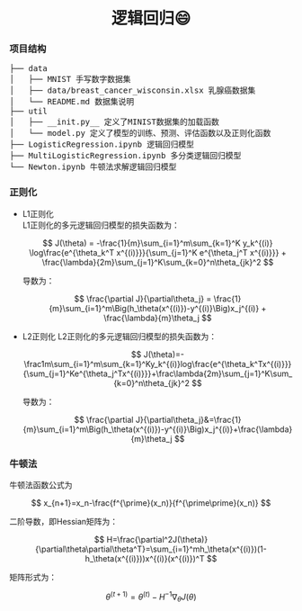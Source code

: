 <h1 align="center">逻辑回归😄</h1>

### 项目结构

<pre>
├── data
│   ├── MNIST 手写数字数据集
│   ├── data/breast_cancer_wisconsin.xlsx 乳腺癌数据集
│   └── README.md 数据集说明
├── util 
│   ├── __init.py__ 定义了MINIST数据集的加载函数
│   └── model.py 定义了模型的训练、预测、评估函数以及正则化函数
├── LogisticRegression.ipynb 逻辑回归模型
├── MultiLogisticRegression.ipynb 多分类逻辑回归模型
└── Newton.ipynb 牛顿法求解逻辑回归模型
</pre>

### 正则化

- L1正则化<br>
  L1正则化的多元逻辑回归模型的损失函数为：

  $$
  J(\theta) = -\frac{1}{m}\sum_{i=1}^m\sum_{k=1}^K y_k^{(i)} \log\frac{e^{\theta_k^T x^{(i)}}}{\sum_{j=1}^K e^{\theta_j^T x^{(i)}}} + \frac{\lambda}{2m}\sum_{j=1}^K\sum_{k=0}^n\theta_{jk}^2
  $$

  导数为：

  $$
  \frac{\partial J}{\partial\theta_j} = \frac{1}{m}\sum_{i=1}^m\Big(h_\theta(x^{(i)})-y^{(i)}\Big)x_j^{(i)} + \frac{\lambda}{m}\theta_j
  $$

- L2正则化
  L2正则化的多元逻辑回归模型的损失函数为：

  $$
  J(\theta)=-\frac1m\sum_{i=1}^m\sum_{k=1}^Ky_k^{(i)}log\frac{e^{\theta_k^Tx^{(i)}}}{\sum_{j=1}^Ke^{\theta_j^Tx^{(i)}}}+\frac\lambda{2m}\sum_{j=1}^K\sum_{k=0}^n\theta_{jk}^2
  $$

  导数为：

  $$
  \frac{\partial J}{\partial\theta_j}&=\frac{1}{m}\sum_{i=1}^m\Big(h_\theta(x^{(i)})-y^{(i)}\Big)x_j^{(i)}+\frac{\lambda}{m}\theta_j
  $$

### 牛顿法

牛顿法函数公式为

$$
x_{n+1}=x_n-\frac{f^{\prime}(x_n)}{f^{\prime\prime}(x_n)}
$$

二阶导数，即Hessian矩阵为：

$$
H=\frac{\partial^2J(\theta)}{\partial\theta\partial\theta^T}=\sum_{i=1}^mh_\theta(x^{(i)})(1-h_\theta(x^{(i)}))x^{(i)}(x^{(i)})^T
$$

矩阵形式为：

$$
\theta^{(t+1)}=\theta^{(t)}-H^{-1}\nabla_\theta J(\theta)
$$
